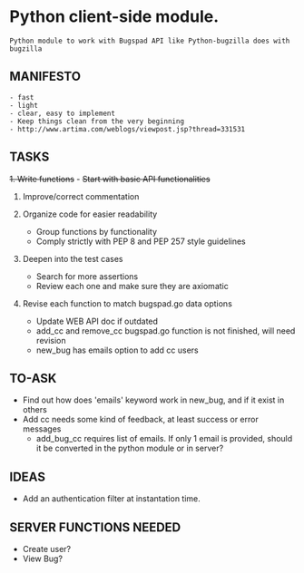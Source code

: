 Python client-side module.
==========================

    Python module to work with Bugspad API like Python-bugzilla does with bugzilla


MANIFESTO
---------

    - fast
    - light
    - clear, easy to implement
    - Keep things clean from the very beginning
    - http://www.artima.com/weblogs/viewpost.jsp?thread=331531

TASKS
-----

~~1. Write functions~~
    - ~~Start with basic API functionalities~~

1. Improve/correct commentation

2. Organize code for easier readability
    - Group functions by functionality
    - Comply strictly with PEP 8 and PEP 257 style guidelines

3. Deepen into the test cases
    - Search for more assertions
    - Review each one and make sure they are axiomatic

4. Revise each function to match bugspad.go data options
    - Update WEB API doc if outdated
    - add_cc and remove_cc bugspad.go function is not finished, will need
      revision
    - new_bug has emails option to add cc users

TO-ASK
------

- Find out how does 'emails' keyword work in new_bug, and if it exist in others
- Add cc needs some kind of feedback, at least success or error messages
    - add_bug_cc requires list of emails. If only 1 email is provided, should
      it be converted in the python module or in server?

IDEAS
-----

- Add an authentication filter at instantation time.

SERVER FUNCTIONS NEEDED
-----------------------

- Create user?
- View Bug?
